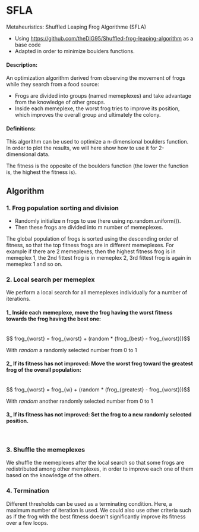 # SFLA
Metaheuristics:  Shuffled Leaping Frog Algorithme (SFLA)


- Using https://github.com/theDIG95/Shuffled-frog-leaping-algorithm as a base code
- Adapted in order to minimize boulders functions.

#### Description: 
An optimization algorithm derived from observing the movement of frogs while they search from a food source:

- Frogs are divided into groups (named memeplexes) and take advantage from the knowledge of other groups. 
- Inside each memeplexe, the worst frog tries to improve its position, which improves the overall group and ultimately the colony.

#### Definitions:
This algorithm can be used to optimize a n-dimensional boulders function. In order to plot the results, we will here show how to use it for 2-dimensional data. 

The fitness is the opposite of the boulders function (the lower the function is, the highest the fitness is). 



## Algorithm

### 1. Frog population sorting and division


- Randomly initialize n frogs to use (here using np.random.uniform()). 
- Then these frogs are divided into m number of memeplexes. 


The global population of frogs is sorted using the descending order of fitness, so that the top fitness frogs are in different memeplexes. For example if there are 2 memeplexes, then the highest fitness frog is in memeplex 1, the 2nd fittest frog is in memeplex 2, 3rd fittest frog is again in memeplex 1 and so on.


### 2. Local search per memeplex


We perform a local search for all memeplexes individually for a number of iterations.


#### 1_ Inside each memeplexe, move the frog having the worst fitness towards the frog having the best one:
<br>
$$ frog_{worst} = frog_{worst} + (random * (frog_{best} - frog_{worst}))$$ 
 
 With $random$ a randomly selected number from $0$ to $1$  








#### 2_ If its fitness has not improved: Move the worst frog toward the greatest frog of the overall population:
<br>
$$ frog_{worst} = frog_{w} + (random * (frog_{greatest} - frog_{worst}))$$ 

With $random$ another randomly selected number from $0$ to $1$  



#### 3_ If its fitness has not improved: Set the frog to a new randomly selected position.
<br>


### 3. Shuffle the memeplexes
We shuffle the memeplexes after the local search so that some frogs are redistributed among other memplexes, in order to improve each one of them based on the knowledge of the others.


### 4. Termination

Different thresholds can be used as a terminating condition. Here, a maximum number of iteration is used. We could also use other criteria such as if the frog with the best fitness doesn't  significantly improve its fitness over a few loops.
